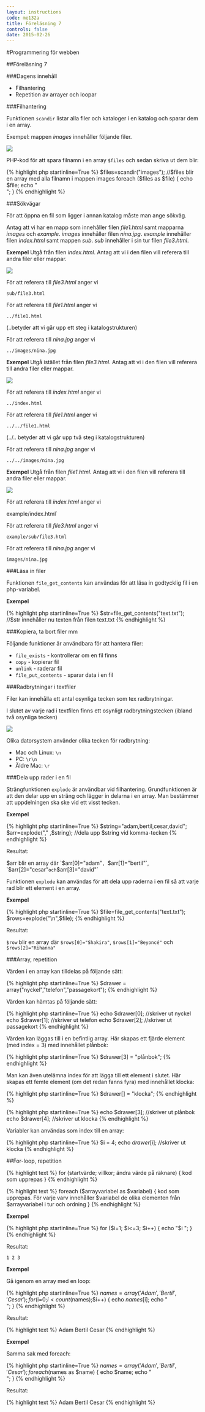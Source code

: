 ```yaml
---
layout: instructions
code: me132a
title: Föreläsning 7
controls: false
date: 2015-02-26
---
```


#Programmering för webben

##Föreläsning 7

###Dagens innehåll- Filhantering 
- Repetition av arrayer och loopar
 
###Filhantering

Funktionen `scandir` listar alla filer och kataloger i en katalog och sparar dem i en array. 

Exempel: mappen *images* innehåller följande filer. 

![](im7/bild1.png)

PHP-kod för att spara filnamn i en array `$files` och sedan skriva ut dem blir:

{% highlight php  startinline=True %}
$files=scandir("images"); //$files blir en array med alla filnamn i mappen images
foreach ($files as $file) { 
    echo $file;
    echo "<br>";
}
{% endhighlight %}

###Sökvägar

För att öppna en fil som ligger i annan katalog måste man ange sökväg.

Antag att vi har en mapp som innehåller filen *file1.html* samt mapparna *images* och *example*.
*images* innehåller filen *nina.jpg*. *example* innehåller filen *index.html* samt mappen *sub*. *sub* innehåller i sin tur filen *file3.html*.

**Exempel** Utgå från filen *index.html*. Antag att vi i den filen vill referera till andra filer eller mappar.

![](im7/bild2.png)

För att referera till *file3.html* anger vi 

`sub/file3.html`

För att referera till *file1.html* anger vi

`../file1.html`

(..betyder att vi går upp ett steg i katalogstrukturen)

För att referera till *nina.jpg* anger vi

`../images/nina.jpg`
 

**Exempel** Utgå istället från filen *file3.html*. Antag att vi i den filen vill referera till andra filer eller mappar.

![](im7/bild3.png)

För att referera till *index.html* anger vi

`../index.html`

För att referera till *file1.html* anger vi

`../../file1.html`

(../.. betyder att vi går upp två steg i katalogstrukturen)

För att referera till *nina.jpg* anger vi

`../../images/nina.jpg` 

**Exempel** Utgå från filen *file1.html*. Antag att vi i den filen vill referera till andra filer eller mappar.

![](im7/bild4.png)

För att referera till *index.html* anger vi

example/index.html`

För att referera till *file3.html* anger vi

`example/sub/file3.html`

För att referera till *nina.jpg* anger vi

`images/nina.jpg`
 
###Läsa in filer

Funktionen `file_get_contents` kan användas för att läsa in godtycklig fil i en php-variabel.

**Exempel**

{% highlight php  startinline=True %}
$str=file_get_contents("text.txt"); //$str innehåller nu texten från filen text.txt
{% endhighlight %}
 
###Kopiera, ta bort filer mm

Följande funktioner är användbara för att hantera filer:

- `file_exists` - kontrollerar om en fil finns
- `copy` - kopierar fil
- `unlink` - raderar fil
- `file_put_contents` - sparar data i en fil
 
###Radbrytningar i textfiler

Filer kan innehålla ett antal osynliga tecken som tex radbrytningar.

I slutet av varje rad i textfilen finns ett osynligt radbrytningstecken (ibland två osynliga tecken)

![](im7/bild5.png)

Olika datorsystem använder olika tecken för radbrytning: 

- Mac och Linux: `\n` 
- PC: `\r\n`
- Äldre Mac: `\r`
 
###Dela upp rader i en fil

Strängfunktionen `explode` är användbar vid filhantering. Grundfunktionen är att den delar upp en sträng och lägger in delarna i en array. Man bestämmer att uppdelningen ska ske vid ett visst tecken. 

**Exempel**

{% highlight php  startinline=True %}
$string="adam,bertil,cesar,david";
$arr=explode("," ,$string); //dela upp $string vid komma-tecken
{% endhighlight %}

Resultat:

$arr blir en array där `$arr[0]="adam"`, `$arr[1]="bertil"`, `$arr[2]="cesar"` och `$arr[3]="david"`
 
Funktionen `explode` kan användas för att dela upp raderna i en fil så att varje rad blir ett element i en array.

**Exempel**

{% highlight php  startinline=True %}
$file=file_get_contents("text.txt");
$rows=explode("\n",$file);
{% endhighlight %}

Resultat:

`$row` blir en array där `$rows[0]="Shakira"`, `$rows[1]="Beyoncé"` och `$rows[2]="Rihanna"`
 
###Array, repetition

Värden i en array kan tilldelas på följande sätt:

{% highlight php  startinline=True %}
$drawer = array("nyckel","telefon","passagekort");
{% endhighlight %} 

Värden kan hämtas på följande sätt:

{% highlight php  startinline=True %}
echo $drawer[0]; //skriver ut nyckel
echo $drawer[1]; //skriver ut telefon
echo $drawer[2]; //skriver ut passagekort
{% endhighlight %} 
 
Värden kan läggas till i en befintlig array. Här skapas ett fjärde element (med index = 3) med innehållet plånbok:

{% highlight php  startinline=True %}
$drawer[3] = "plånbok";
{% endhighlight %} 


Man kan även utelämna index för att lägga till ett element i slutet. Här skapas ett femte element (om det redan fanns fyra) med innehållet klocka:

{% highlight php  startinline=True %}
$drawer[] = "klocka";
{% endhighlight %} 

{% highlight php  startinline=True %}
echo $drawer[3]; //skriver ut plånbok 
echo $drawer[4]; //skriver ut klocka
{% endhighlight %} 

Variabler kan användas som index till en array:

{% highlight php  startinline=True %}
$i = 4;
echo $drawer[$i]; //skriver ut klocka
{% endhighlight %} 
 
##For-loop, repetition

{% highlight text %}
for (startvärde; villkor; ändra värde på räknare)
{
    kod som upprepas
}
{% endhighlight %}

{% highlight text %}
foreach ($arrayvariabel as $variabel)
{
    kod som upprepas. För varje varv innehåller 
    $variabel de olika elementen från $arrayvariabel i 
    tur och ordning
}
{% endhighlight %}

**Exempel**

{% highlight php  startinline=True %}
for ($i=1; $i<=3; $i++)
{
    echo "$i ";
}
{% endhighlight %} 

Resultat:

`1 2 3 `

**Exempel**

Gå igenom en array med en loop:

{% highlight php  startinline=True %}
$names=array('Adam','Bertil','Cesar');
for ($i=0;$i<count($names);$i++) {
    echo $names[$i];
    echo "<br>";}
{% endhighlight %}

Resultat:

{% highlight text %}
Adam
Bertil
Cesar
{% endhighlight %}

**Exempel**

Samma sak med foreach:

{% highlight php  startinline=True %}
$names=array('Adam','Bertil','Cesar');
foreach ($names as $name) {
    echo $name;
    echo "<br>";}
{% endhighlight %}

Resultat:

{% highlight text %}
Adam
Bertil
Cesar
{% endhighlight %}

 
